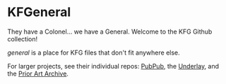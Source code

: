 # KFGeneral

They have a Colonel... we have a General.   Welcome to the KFG Github collection!  

_general_ is a place for KFG files that don't fit anywhere else.   

For larger projects, see their individual repos:  [PubPub](https://github.com/pubpub), the [Underlay](https://github.com/underlay), and the [Prior Art Archive](https://github.com/prior-art-archive).
